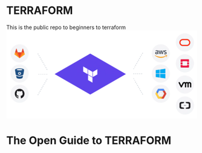 # TERRAFORM
This is the public repo to beginners to terraform 
![TERRAFORM](terraform.png)

The Open Guide to TERRAFORM
===================================== 
